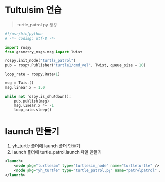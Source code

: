 # Tultulsim 연습
> turtle_patrol.py 생성
```py
#!/usr/bin/python
# -*- coding: utf-8 -*-

import rospy
from geometry_msgs.msg import Twist

rospy.init_node("turtle_patrol")
pub = rospy.Publisher("turtle1/cmd_vel", Twist, queue_size = 10)

loop_rate = rospy.Rate(1)

msg = Twist()
msg.linear.x = 1.0

while not rospy.is_shutdown():
    pub.publish(msg)
    msg.linear.x *= -1
    loop_rate.sleep()
```
# launch 만들기
1. yh_turtle 폴더에 launch 폴더 만들기
2. launch 폴더에 turtle_patrol.launch 파일 만들기
```xml
<launch>
    <node pkg="turtlesim" type="turtlesim_node" name="turtleturtle" />
    <node pkg="yh_turtle" type="turtle_patrol.py" name="patrolpatrol" />
</launch>
```
